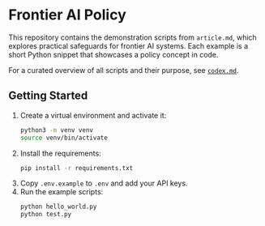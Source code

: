 # Frontier AI Policy

This repository contains the demonstration scripts from `article.md`, which explores practical safeguards for frontier AI systems.  Each example is a short Python snippet that showcases a policy concept in code.

For a curated overview of all scripts and their purpose, see [`codex.md`](codex.md).

## Getting Started

1. Create a virtual environment and activate it:
   ```bash
   python3 -m venv venv
   source venv/bin/activate
   ```
2. Install the requirements:
   ```bash
   pip install -r requirements.txt
   ```
3. Copy `.env.example` to `.env` and add your API keys.
4. Run the example scripts:
   ```bash
   python hello_world.py
   python test.py
   ```
